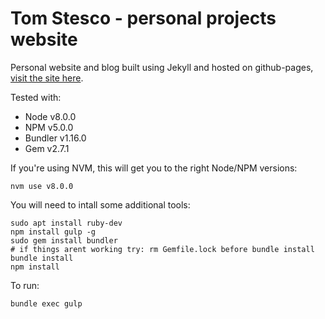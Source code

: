 # Tom Stesco - personal projects website

Personal website and blog built using Jekyll and hosted on github-pages, [visit the site here](https://tomstesco.com).

Tested with:
- Node v8.0.0
- NPM v5.0.0
- Bundler v1.16.0
- Gem v2.7.1

If you're using NVM, this will get you to the right Node/NPM versions:
```$bash
nvm use v8.0.0
```
 
You will need to intall some additional tools:
```$bash
sudo apt install ruby-dev
npm install gulp -g
sudo gem install bundler
# if things arent working try: rm Gemfile.lock before bundle install
bundle install
npm install
```

To run:
```$bash
bundle exec gulp
```
